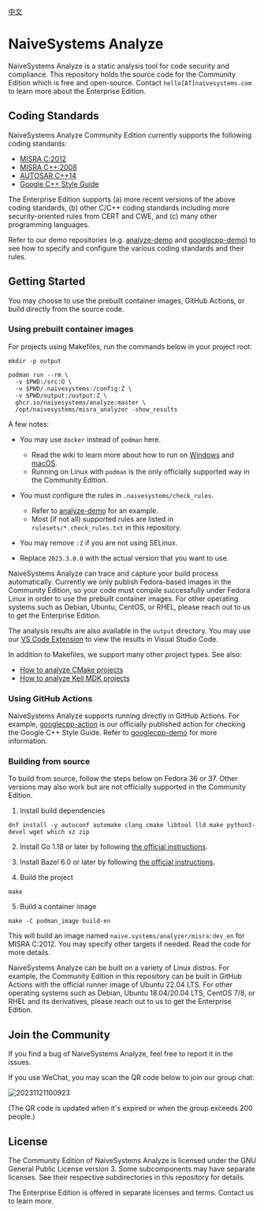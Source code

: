 [中文](README.zh-CN.md)

# NaiveSystems Analyze

NaiveSystems Analyze is a static analysis tool for code security and compliance.
This repository holds the source code for the Community Edition which is free
and open-source. Contact `hello[AT]naivesystems.com` to learn more about the
Enterprise Edition.

## Coding Standards

NaiveSystems Analyze Community Edition currently supports the following coding
standards:

- [MISRA C:2012](https://docs.naivesystems.com/analyze/misrac2012)
- [MISRA C++:2008](https://docs.naivesystems.com/analyze/misracpp2008)
- [AUTOSAR C++14](https://www.autosar.org/fileadmin/standards/R22-11/AP/AUTOSAR_RS_CPP14Guidelines.pdf)
- [Google C++ Style Guide](https://naive.systems/styleguide/cppguide.html)

The Enterprise Edition supports (a) more recent versions of the above coding
standards, (b) other C/C++ coding standards including more security-oriented
rules from CERT and CWE, and (c) many other programming languages.

Refer to our demo repositories (e.g. [analyze-demo](https://github.com/naivesystems/analyze-demo)
and [googlecpp-demo](https://github.com/naivesystems/googlecpp-demo)) to see how
to specify and configure the various coding standards and their rules.

## Getting Started

You may choose to use the prebuilt container images, GitHub Actions, or build
directly from the source code.

### Using prebuilt container images

For projects using Makefiles, run the commands below in your project root:

```
mkdir -p output

podman run --rm \
  -v $PWD:/src:O \
  -v $PWD/.naivesystems:/config:Z \
  -v $PWD/output:/output:Z \
  ghcr.io/naivesystems/analyze:master \
  /opt/naivesystems/misra_analyzer -show_results
```

A few notes:

* You may use `docker` instead of `podman` here.
  * Read the wiki to learn more about how to run on
    [Windows](https://github.com/naivesystems/analyze/wiki/How-to-run-on-Windows)
    and
    [macOS](https://github.com/naivesystems/analyze/wiki/How-to-run-on-macOS).
  * Running on Linux with `podman` is the only officially supported way in the
    Community Edition.

* You must configure the rules in `.naivesystems/check_rules`.
  - Refer to
    [analyze-demo](https://github.com/naivesystems/analyze-demo/blob/master/.naivesystems/check_rules)
    for an example.
  - Most (if not all) supported rules are listed in `rulesets/*.check_rules.txt` in this repository.

* You may remove `:Z` if you are not using SELinux.

* Replace `2023.3.0.0` with the actual version that you want to use.

NaiveSystems Analyze can trace and capture your build process automatically.
Currently we only publish Fedora-based images in the Community Edition, so your
code must compile successfully under Fedora Linux in order to use the prebuilt
container images. For other operating systems such as Debian, Ubuntu, CentOS, or
RHEL, please reach out to us to get the Enterprise Edition.

The analysis results are also available in the `output` directory. You may use
our [VS Code Extension](https://marketplace.visualstudio.com/items?itemName=naivesystems.analyze)
to view the results in Visual Studio Code.

In addition to Makefiles, we support many other project types. See also:

* [How to analyze CMake projects](https://github.com/naivesystems/analyze/wiki/How-to-analyze-CMake-projects)
* [How to analyze Keil MDK projects](https://github.com/naivesystems/analyze/wiki/How-to-analyze-Keil-MDK-projects)

### Using GitHub Actions

NaiveSystems Analyze supports running directly in GitHub Actions. For example,
[googlecpp-action](https://github.com/naivesystems/googlecpp-action) is our
officially published action for checking the Google C++ Style Guide. Refer to
[googlecpp-demo](https://github.com/naivesystems/googlecpp-demo) for more
information.

### Building from source

To build from source, follow the steps below on Fedora 36 or 37. Other versions
may also work but are not officially supported in the Community Edition.

1. Install build dependencies

```
dnf install -y autoconf automake clang cmake libtool lld make python3-devel wget which xz zip
```

2. Install Go 1.18 or later by following [the official instructions](https://go.dev/doc/install).

3. Install Bazel 6.0 or later by following [the official instructions](https://bazel.build/install).

4. Build the project

```
make
```

5. Build a container image

```
make -C podman_image build-en
```

This will build an image named `naive.systems/analyzer/misra:dev_en` for MISRA
C:2012. You may specify other targets if needed. Read the code for more details.

NaiveSystems Analyze can be built on a variety of Linux distros. For example,
the Community Edition in this repository can be built in GitHub Actions with the
official runner image of Ubuntu 22.04 LTS. For other operating systems such as
Debian, Ubuntu 18.04/20.04 LTS, CentOS 7/8, or RHEL and its derivatives, please
reach out to us to get the Enterprise Edition.

## Join the Community

If you find a bug of NaiveSystems Analyze, feel free to report it in the issues.

If you use WeChat, you may scan the QR code below to join our group chat:

![20231121100923](https://github.com/naivesystems/analyze/assets/196279/9ddf8bd0-eb42-4a91-8ad9-4b32a03d7f03)

(The QR code is updated when it's expired or when the group exceeds 200 people.)

## License

The Community Edition of NaiveSystems Analyze is licensed under the GNU General
Public License version 3. Some subcomponents may have separate licenses. See
their respective subdirectories in this repository for details.

The Enterprise Edition is offered in separate licenses and terms. Contact us to
learn more.
